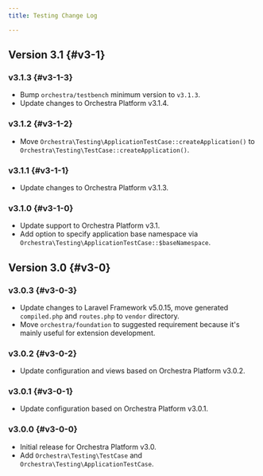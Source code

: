 ```yaml
---
title: Testing Change Log

---
```


## Version 3.1 {#v3-1}

### v3.1.3 {#v3-1-3}

* Bump `orchestra/testbench` minimum version to `v3.1.3`.
* Update changes to Orchestra Platform v3.1.4.

### v3.1.2 {#v3-1-2}

* Move `Orchestra\Testing\ApplicationTestCase::createApplication()` to `Orchestra\Testing\TestCase::createApplication()`.

### v3.1.1 {#v3-1-1}

* Update changes to Orchestra Platform v3.1.3.

### v3.1.0 {#v3-1-0}

* Update support to Orchestra Platform v3.1.
* Add option to specify application base namespace via `Orchestra\Testing\ApplicationTestCase::$baseNamespace`.

## Version 3.0 {#v3-0}

### v3.0.3 {#v3-0-3}

* Update changes to Laravel Framework v5.0.15, move generated `compiled.php` and `routes.php` to `vendor` directory.
* Move `orchestra/foundation` to suggested requirement because it's mainly useful for extension development.

### v3.0.2 {#v3-0-2}

* Update configuration and views based on Orchestra Platform v3.0.2.

### v3.0.1 {#v3-0-1}

* Update configuration based on Orchestra Platform v3.0.1.

### v3.0.0 {#v3-0-0}

* Initial release for Orchestra Platform v3.0.
* Add `Orchestra\Testing\TestCase` and `Orchestra\Testing\ApplicationTestCase`.
